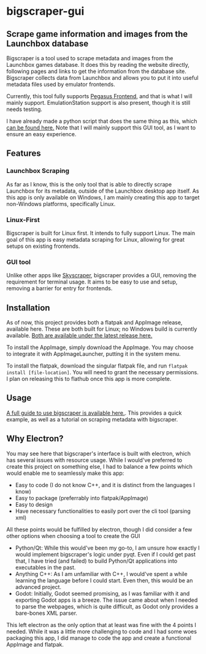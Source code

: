 # bigscraper-gui

## Scrape game information and images from the Launchbox database

Bigscraper is a tool used to scrape metadata and images from the Launchbox games database. It does this by reading the website directly, following pages and links to get the information from the database site. Bigscraper collects data from Launchbox and allows you to put it into useful metadata files used by emulator frontends.

Currently, this tool fully supports [Pegasus Frontend](https://pegasus-frontend.org/), and that is what I will mainly support. EmulationStation support is also present, though it is still needs testing.

I have already made a python script that does the same thing as this, which [can be found here.](https://github.com/Fr75s/bigscraper/) Note that I will mainly support this GUI tool, as I want to ensure an easy experience.

## Features

### Launchbox Scraping

As far as I know, this is the only tool that is able to directly scrape Launchbox for its metadata, outside of the Launchbox desktop app itself. As this app is only available on Windows, I am mainly creating this app to target non-Windows platforms, specifically Linux.

### Linux-First

Bigscraper is built for Linux first. It intends to fully support Linux. The main goal of this app is easy metadata scraping for Linux, allowing for great setups on existing frontends.

### GUI tool

Unlike other apps like [Skyscraper](https://github.com/muldjord/skyscraper), bigscraper provides a GUI, removing the requirement for terminal usage. It aims to be easy to use and setup, removing a barrier for entry for frontends.

## Installation

As of now, this project provides both a flatpak and AppImage release, available here. These are both built for Linux; no Windows build is currently available. [Both are available under the latest release here.](https://github.com/Fr75s/bigscraper-gui/releases)

To install the AppImage, simply download the AppImage. You may choose to integrate it with AppImageLauncher, putting it in the system menu.

To install the flatpak, download the singular flatpak file, and run `flatpak install [file-location]`. You will need to grant the necessary permissions. I plan on releasing this to flathub once this app is more complete.

## Usage

[A full guide to use bigscraper is available here.](GUIDE.md). This provides a quick example, as well as a tutorial on scraping metadata with bigscraper.

## Why Electron?

You may see here that bigscraper's interface is built with electron, which has several issues with resource usage. While I would've preferred to create this project on something else, I had to balance a few points which would enable me to seamlessly make this app:

- Easy to code (I do not know C++, and it is distinct from the languages I know)
- Easy to package (preferrably into flatpak/AppImage)
- Easy to design
- Have necessary functionalities to easily port over the cli tool (parsing xml)

All these points would be fulfilled by electron, though I did consider a few other options when choosing a tool to create the GUI

- Python/Qt: While this would've been my go-to, I am unsure how exactly I would implement bigscraper's logic under pyqt. Even if I could get past that, I have tried (and failed) to build Python/Qt applications into executables in the past.
- Anything C++: As I am unfamiliar with C++, I would've spent a while learning the language before I could start. Even then, this would be an advanced project.
- Godot: Initially, Godot seemed promising, as I was familiar with it and exporting Godot apps is a breeze. The issue came about when I needed to parse the webpages, which is quite difficult, as Godot only provides a bare-bones XML parser.

This left electron as the only option that at least was fine with the 4 points I needed. While it was a little more challenging to code and I had some woes packaging this app, I did manage to code the app and create a functional AppImage and flatpak.

